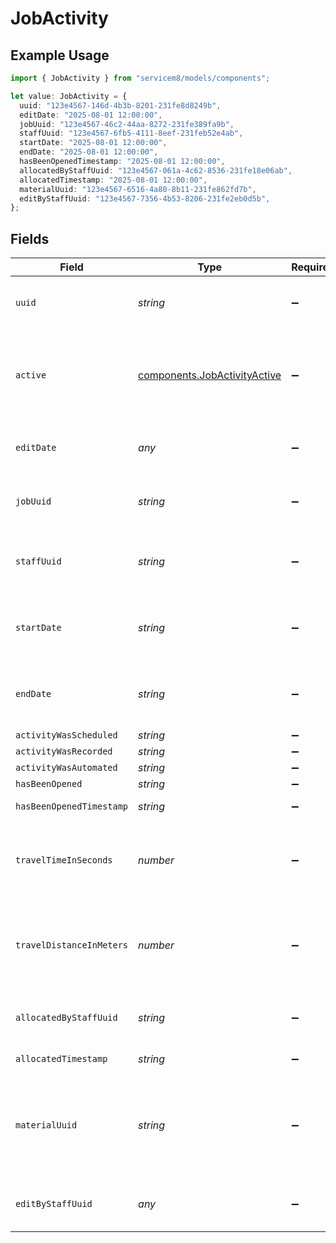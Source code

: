 # JobActivity

## Example Usage

```typescript
import { JobActivity } from "servicem8/models/components";

let value: JobActivity = {
  uuid: "123e4567-146d-4b3b-8201-231fe8d8249b",
  editDate: "2025-08-01 12:00:00",
  jobUuid: "123e4567-46c2-44aa-8272-231fe389fa9b",
  staffUuid: "123e4567-6fb5-4111-8eef-231feb52e4ab",
  startDate: "2025-08-01 12:00:00",
  endDate: "2025-08-01 12:00:00",
  hasBeenOpenedTimestamp: "2025-08-01 12:00:00",
  allocatedByStaffUuid: "123e4567-061a-4c62-8536-231fe18e06ab",
  allocatedTimestamp: "2025-08-01 12:00:00",
  materialUuid: "123e4567-6516-4a80-8b11-231fe862fd7b",
  editByStaffUuid: "123e4567-7356-4b53-8206-231fe2eb0d5b",
};
```

## Fields

| Field                                                                                               | Type                                                                                                | Required                                                                                            | Description                                                                                         | Example                                                                                             |
| --------------------------------------------------------------------------------------------------- | --------------------------------------------------------------------------------------------------- | --------------------------------------------------------------------------------------------------- | --------------------------------------------------------------------------------------------------- | --------------------------------------------------------------------------------------------------- |
| `uuid`                                                                                              | *string*                                                                                            | :heavy_minus_sign:                                                                                  | Unique identifier for this record                                                                   | 123e4567-146d-4b3b-8201-231fe8d8249b                                                                |
| `active`                                                                                            | [components.JobActivityActive](../../models/components/jobactivityactive.md)                        | :heavy_minus_sign:                                                                                  | Record active/deleted flag.  Valid values are [0,1].  Valid values are [0,1]                        |                                                                                                     |
| `editDate`                                                                                          | *any*                                                                                               | :heavy_minus_sign:                                                                                  | Timestamp at which record was last modified                                                         | 2025-08-01 12:00:00                                                                                 |
| `jobUuid`                                                                                           | *string*                                                                                            | :heavy_minus_sign:                                                                                  | The UUID of the job this activity belongs to                                                        | 123e4567-46c2-44aa-8272-231fe389fa9b                                                                |
| `staffUuid`                                                                                         | *string*                                                                                            | :heavy_minus_sign:                                                                                  | The UUID of the staff member assigned to this activity                                              | 123e4567-6fb5-4111-8eef-231feb52e4ab                                                                |
| `startDate`                                                                                         | *string*                                                                                            | :heavy_minus_sign:                                                                                  | The scheduled start date and time of the activity                                                   | 2025-08-01 12:00:00                                                                                 |
| `endDate`                                                                                           | *string*                                                                                            | :heavy_minus_sign:                                                                                  | The scheduled end date and time of the activity                                                     | 2025-08-01 12:00:00                                                                                 |
| `activityWasScheduled`                                                                              | *string*                                                                                            | :heavy_minus_sign:                                                                                  | N/A                                                                                                 |                                                                                                     |
| `activityWasRecorded`                                                                               | *string*                                                                                            | :heavy_minus_sign:                                                                                  | N/A                                                                                                 |                                                                                                     |
| `activityWasAutomated`                                                                              | *string*                                                                                            | :heavy_minus_sign:                                                                                  | N/A                                                                                                 |                                                                                                     |
| `hasBeenOpened`                                                                                     | *string*                                                                                            | :heavy_minus_sign:                                                                                  | N/A                                                                                                 |                                                                                                     |
| `hasBeenOpenedTimestamp`                                                                            | *string*                                                                                            | :heavy_minus_sign:                                                                                  | N/A                                                                                                 | 2025-08-01 12:00:00                                                                                 |
| `travelTimeInSeconds`                                                                               | *number*                                                                                            | :heavy_minus_sign:                                                                                  | The estimated travel time to reach this activity location in seconds                                |                                                                                                     |
| `travelDistanceInMeters`                                                                            | *number*                                                                                            | :heavy_minus_sign:                                                                                  | The estimated travel distance to reach this activity location in meters                             |                                                                                                     |
| `allocatedByStaffUuid`                                                                              | *string*                                                                                            | :heavy_minus_sign:                                                                                  | N/A                                                                                                 | 123e4567-061a-4c62-8536-231fe18e06ab                                                                |
| `allocatedTimestamp`                                                                                | *string*                                                                                            | :heavy_minus_sign:                                                                                  | N/A                                                                                                 | 2025-08-01 12:00:00                                                                                 |
| `materialUuid`                                                                                      | *string*                                                                                            | :heavy_minus_sign:                                                                                  | The UUID of the material associated with this activity. Used to determine the cost of the activity. | 123e4567-6516-4a80-8b11-231fe862fd7b                                                                |
| `editByStaffUuid`                                                                                   | *any*                                                                                               | :heavy_minus_sign:                                                                                  | UUID of Staff Member who last modified record                                                       | 123e4567-7356-4b53-8206-231fe2eb0d5b                                                                |